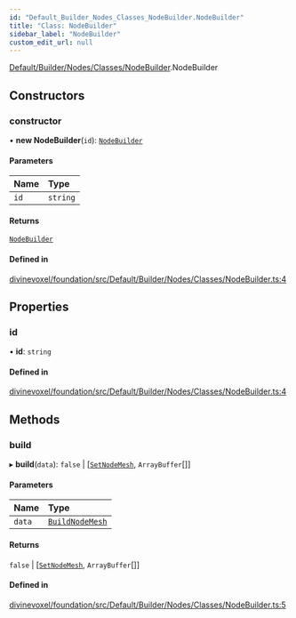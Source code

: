 ```yaml
---
id: "Default_Builder_Nodes_Classes_NodeBuilder.NodeBuilder"
title: "Class: NodeBuilder"
sidebar_label: "NodeBuilder"
custom_edit_url: null
---
```


[Default/Builder/Nodes/Classes/NodeBuilder](../modules/Default_Builder_Nodes_Classes_NodeBuilder.md).NodeBuilder

## Constructors

### constructor

• **new NodeBuilder**(`id`): [`NodeBuilder`](Default_Builder_Nodes_Classes_NodeBuilder.NodeBuilder.md)

#### Parameters

| Name | Type |
| :------ | :------ |
| `id` | `string` |

#### Returns

[`NodeBuilder`](Default_Builder_Nodes_Classes_NodeBuilder.NodeBuilder.md)

#### Defined in

[divinevoxel/foundation/src/Default/Builder/Nodes/Classes/NodeBuilder.ts:4](https://github.com/lucasdamianjohnson/DivineVoxelEngine/blob/596fa7391478620ed460dfb4856ff0a763b91c49/divinevoxel/foundation/src/Default/Builder/Nodes/Classes/NodeBuilder.ts#L4)

## Properties

### id

• **id**: `string`

#### Defined in

[divinevoxel/foundation/src/Default/Builder/Nodes/Classes/NodeBuilder.ts:4](https://github.com/lucasdamianjohnson/DivineVoxelEngine/blob/596fa7391478620ed460dfb4856ff0a763b91c49/divinevoxel/foundation/src/Default/Builder/Nodes/Classes/NodeBuilder.ts#L4)

## Methods

### build

▸ **build**(`data`): ``false`` \| [[`SetNodeMesh`](../modules/Default_Builder_Tasks_BuidlerTasks_types.md#setnodemesh), `ArrayBuffer`[]]

#### Parameters

| Name | Type |
| :------ | :------ |
| `data` | [`BuildNodeMesh`](../modules/Default_Builder_Tasks_BuidlerTasks_types.md#buildnodemesh) |

#### Returns

``false`` \| [[`SetNodeMesh`](../modules/Default_Builder_Tasks_BuidlerTasks_types.md#setnodemesh), `ArrayBuffer`[]]

#### Defined in

[divinevoxel/foundation/src/Default/Builder/Nodes/Classes/NodeBuilder.ts:5](https://github.com/lucasdamianjohnson/DivineVoxelEngine/blob/596fa7391478620ed460dfb4856ff0a763b91c49/divinevoxel/foundation/src/Default/Builder/Nodes/Classes/NodeBuilder.ts#L5)
